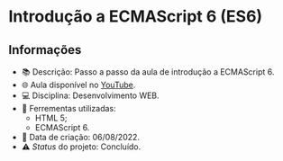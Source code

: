 # Introdução a ECMAScript 6 (ES6)

## Informações
* :books: Descrição: Passo a passo da aula de introdução a ECMAScript 6.
* :globe_with_meridians: Aula disponível no [YouTube](https://www.youtube.com/watch?v=ryK4VsyXJLA&list=PLDmMyQlP1Bz8SbYB13GBpYlPLZ9-mCcNW&index=1).
* :computer: Disciplina: Desenvolvimento WEB.
* :wrench: Ferrementas utilizadas:
  * HTML 5;
  * ECMAScript 6.
* :date: Data de criação: 06/08/2022.
* :warning: *Status* do projeto: Concluído.
